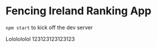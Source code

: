 # Fencing Ireland Ranking App

`npm start` to kick off the dev server


Lololololol
123123123123123

